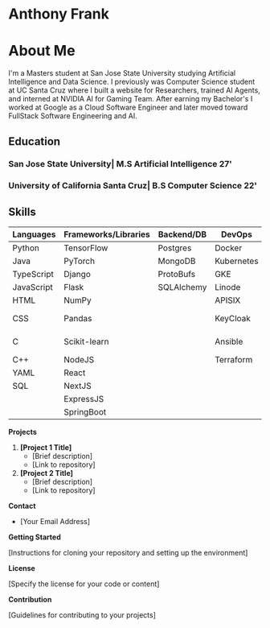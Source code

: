 # Anthony Frank

# About Me

I'm a Masters student at San Jose State University studying Artificial Intelligence and Data Science. I previously was Computer Science student at UC Santa Cruz where I built a website for Researchers, trained AI Agents, and interned at NVIDIA AI for Gaming Team. After earning my Bachelor's I worked at Google as a Cloud Software Engineer and later moved toward FullStack Software Engineering and AI.

## Education

### San Jose State University| M.S Artificial Intelligence 27'

### University of California Santa Cruz| B.S Computer Science 22'

## Skills

| Languages | Frameworks/Libraries | Backend/DB | DevOps | AI/ML |
|---|---|---|---|---|
| Python | TensorFlow | Postgres | Docker | TensorFlow |
| Java | PyTorch | MongoDB | Kubernetes | PyTorch |
| TypeScript | Django | ProtoBufs | GKE | Numpy |
| JavaScript | Flask | SQLAlchemy | Linode | Pandas |
| HTML | NumPy |  | APISIX | ChromaDB |
| CSS | Pandas |  | KeyCloak | SciKit-learn |
| C | Scikit-learn |  | Ansible | Apache-Spark |
| C++ | NodeJS |  | Terraform | LangChain |
| YAML | React |  |  | LangGraph |
| SQL | NextJS |  |  | QLoRa |
|  | ExpressJS |  |  | LLMs |
|  | SpringBoot |  |  |  |

**Projects**

1. **[Project 1 Title]**
   * [Brief description]
   * [Link to repository]
2. **[Project 2 Title]**
   * [Brief description]
   * [Link to repository]

**Contact**

* [Your Email Address]

**Getting Started**

[Instructions for cloning your repository and setting up the environment]

**License**

[Specify the license for your code or content]

**Contribution**

[Guidelines for contributing to your projects]
